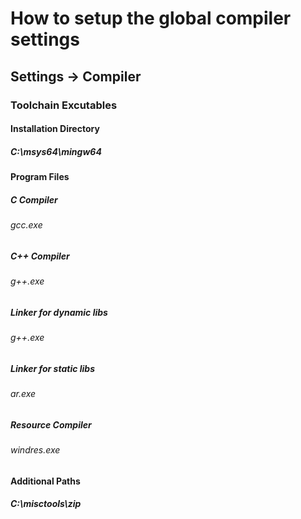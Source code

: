# How to setup the global compiler settings
## Settings -> Compiler
### Toolchain Excutables
#### Installation Directory
##### C:\msys64\mingw64
#### Program Files
##### C Compiler
###### gcc.exe
##### C++ Compiler
###### g++.exe
##### Linker for dynamic libs
###### g++.exe
##### Linker for static libs
###### ar.exe
##### Resource Compiler
###### windres.exe
#### Additional Paths
##### C:\misctools\zip
